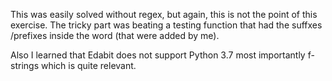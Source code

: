 This was easily solved without regex, but again, this is not the point of this
exercise. The tricky part was beating a testing function that had the suffxes
/prefixes inside the word (that were added by me). 

Also I learned that Edabit does not support Python 3.7 most importantly 
f-strings which is quite relevant.
